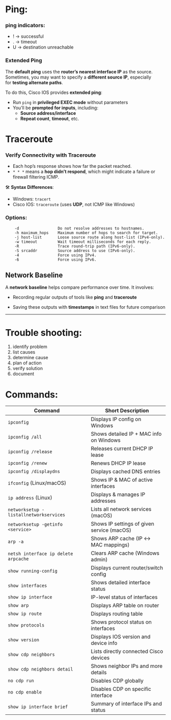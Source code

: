 # Ping:
### ping indicators:
- ! -> successful
- . -> timeout
- U -> destination unreachable

### Extended Ping

The **default ping** uses the **router’s nearest interface IP** as the source.  
Sometimes, you may want to specify a **different source IP**, especially for **testing alternate paths**.

To do this, Cisco IOS provides **extended ping**:
- Run `ping` in **privileged EXEC mode** without parameters
- You’ll be **prompted for inputs**, including:
    - **Source address/interface**
    - **Repeat count**, **timeout**, etc.

# Traceroute
### Verify Connectivity with Traceroute

- Each hop’s response shows how far the packet reached.
- `* * *` means a **hop didn’t respond**, which might indicate a failure or firewall filtering ICMP.

🛠 **Syntax Differences**:
- Windows: `tracert`
- Cisco IOS: `traceroute` (uses **UDP**, not ICMP like Windows)

### Options:

```
    -d                 Do not resolve addresses to hostnames.
    -h maximum_hops    Maximum number of hops to search for target.
    -j host-list       Loose source route along host-list (IPv4-only).
    -w timeout         Wait timeout milliseconds for each reply.
    -R                 Trace round-trip path (IPv6-only).
    -S srcaddr         Source address to use (IPv6-only).
    -4                 Force using IPv4.
    -6                 Force using IPv6.
```

## Network Baseline

A **network baseline** helps compare performance over time. It involves:

- Recording regular outputs of tools like **ping** and **traceroute**
    
- Saving these outputs with **timestamps** in text files for future comparison

---

# Trouble shooting:
1. identify problem
2. list causes
3. determine cause
4. plan of action
5. verify solution
6. document

# Commands:
|**Command**|**Short Description**|
|---|---|
|`ipconfig`|Displays IP config on Windows|
|`ipconfig /all`|Shows detailed IP + MAC info on Windows|
|`ipconfig /release`|Releases current DHCP IP lease|
|`ipconfig /renew`|Renews DHCP IP lease|
|`ipconfig /displaydns`|Displays cached DNS entries|
|`ifconfig` (Linux/macOS)|Shows IP & MAC of active interfaces|
|`ip address` (Linux)|Displays & manages IP addresses|
|`networksetup -listallnetworkservices`|Lists all network services (macOS)|
|`networksetup -getinfo <service>`|Shows IP settings of given service (macOS)|
|`arp -a`|Shows ARP cache (IP ↔ MAC mappings)|
|`netsh interface ip delete arpcache`|Clears ARP cache (Windows admin)|
|`show running-config`|Displays current router/switch config|
|`show interfaces`|Shows detailed interface status|
|`show ip interface`|IP-level status of interfaces|
|`show arp`|Displays ARP table on router|
|`show ip route`|Displays routing table|
|`show protocols`|Shows protocol status on interfaces|
|`show version`|Displays IOS version and device info|
|`show cdp neighbors`|Lists directly connected Cisco devices|
|`show cdp neighbors detail`|Shows neighbor IPs and more details|
|`no cdp run`|Disables CDP globally|
|`no cdp enable`|Disables CDP on specific interface|
|`show ip interface brief`|Summary of interface IPs and status|